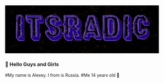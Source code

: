 [![Header](https://github.com/Ggggg1sa/Ggggg1sa/blob/main/assets/example-1%20(2).png?raw=true)](https://www.youtube.com/channel/UCX3J_M4RZOxKJcDUSnhzCjg)


### 👋 Hello Guys and Girls
#My name is Alexey. I from is Russia.
#Me 14 years old 🥳
